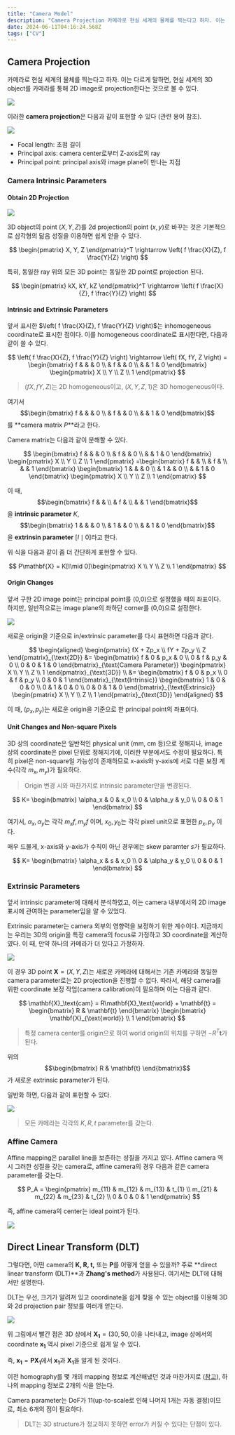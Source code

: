 ```yaml
---
title: "Camera Model"
description: "Camera Projection 카메라로 현실 세계의 물체를 찍는다고 하자. 이는 다르게 말하면, 현실 세계의 3D object를 카메라를 통해 2D image로 projection한다는 것으로 볼 수 있다.  이러한 camera projection은 다음과 같이 표현"
date: 2024-06-11T04:16:24.568Z
tags: ["CV"]
---
```

## Camera Projection
카메라로 현실 세계의 물체를 찍는다고 하자. 이는 다르게 말하면, 현실 세계의 3D object를 카메라를 통해 2D image로 projection한다는 것으로 볼 수 있다.

![](/images/07d4c83c-8a48-4dda-a747-b43aad894c39-image.png)

이러한 **camera projection**은 다음과 같이 표현할 수 있다 (관련 용어 참조).

![](/images/e3b47797-9603-4865-ab0c-44412ebf4813-image.png)

* Focal length: 초점 길이
* Principal axis: camera center로부터 Z-axis로의 ray
* Principal point: principal axis와 image plane이 만나는 지점

### Camera Intrinsic Parameters
#### Obtain 2D Projection
![](/images/f028a9df-79aa-4bd5-b81b-e78d10c8e8a5-image.png)

3D object의 point $(X,Y,Z)$를 2d projection의 point $(x,y)$로 바꾸는 것은 기본적으로 삼각형의 닮음 성질을 이용하면 쉽게 얻을 수 있다.

$$
\begin{pmatrix}
X, Y, Z
\end{pmatrix}^T \rightarrow \left( f \frac{X}{Z}, f \frac{Y}{Z} \right)
$$

특히, 동일한 ray 위의 모든 3D point는 동일한 2D point로 projection 된다.

$$
\begin{pmatrix}
kX, kY, kZ
\end{pmatrix}^T \rightarrow \left( f \frac{X}{Z}, f \frac{Y}{Z} \right)
$$

#### Intrinsic and Extrinsic Parameters
앞서 표시한 $\left( f \frac{X}{Z}, f \frac{Y}{Z} \right)$는 inhomogeneous coordinate로 표시한 점이다. 이를 homogeneous coordinate로 표시한다면, 다음과 같이 쓸 수 있다.

$$
\left( f \frac{X}{Z}, f \frac{Y}{Z} \right) \rightarrow \left( fX, fY, Z \right) = \begin{bmatrix}
f & & & 0 \\
& f & & 0 \\
& & 1 & 0
\end{bmatrix}
\begin{pmatrix}
X \\
Y \\
Z \\
1
\end{pmatrix}
$$

> $\left( fX, fY, Z \right)$는 2D homogeneous이고, $\left( X, Y, Z, 1 \right)$은 3D homogeneous이다.

여기서 $$\begin{bmatrix}
f & & & 0 \\
& f & & 0 \\
& & 1 & 0
\end{bmatrix}$$를 **camera matrix $P$**라고 한다.

Camera matrix는 다음과 같이 분해할 수 있다.

$$
\begin{bmatrix}
f & & & 0 \\
& f & & 0 \\
& & 1 & 0
\end{bmatrix}
\begin{pmatrix}
X \\
Y \\
Z \\
1 
\end{pmatrix}
=\begin{bmatrix}
f & & \\
& f & \\
& & 1 
\end{bmatrix}
\begin{bmatrix}
1 & & & 0 \\
& 1 & & 0 \\
& & 1 & 0
\end{bmatrix}
\begin{pmatrix}
X \\
Y \\
Z \\
1 
\end{pmatrix}
$$

이 때, $$\begin{bmatrix}
f & & \\
& f & \\
& & 1 
\end{bmatrix}$$을 **intrinsic parameter** $K$, $$\begin{bmatrix}
1 & & & 0 \\
& 1 & & 0 \\
& & 1 & 0
\end{bmatrix}$$을 **extrinsin parameter** $[I\mid 0]$라고 한다.

위 식을 다음과 같이 좀 더 간단하게 표현할 수 있다.

$$
P\mathbf{X} = K[I\mid 0]\begin{pmatrix}
X \\
Y \\
Z \\
1 
\end{pmatrix}
$$

#### Origin Changes
앞서 구한 2D image point는 principal point를 (0,0)으로 설정했을 때의 좌표이다. 하지만, 일반적으로는 image plane의 좌하단 corner를 (0,0)으로 설정한다.

![](/images/7a5285b3-9b0e-44f8-8098-1d2b96918dbb-image.png)

새로운 origin을 기준으로 in/extrinsic parameter를 다시 표현하면 다음과 같다.

$$
\begin{aligned}
\begin{pmatrix}
fX + Zp_x \\
fY + Zp_y \\
Z
\end{pmatrix}_{\text{2D}}
&=
\begin{bmatrix}
f & 0 & p_x & 0 \\
0 & f & p_y & 0 \\
0 & 0 & 1 & 0
\end{bmatrix}_{\text{Camera Parameter}}
\begin{pmatrix}
X \\
Y \\
Z \\
1
\end{pmatrix}_{\text{3D}} \\
&=
\begin{bmatrix}
f & 0 & p_x \\
0 & f & p_y \\
0 & 0 & 1
\end{bmatrix}_{\text{Intrinsic}}
\begin{bmatrix}
1 & 0 & 0 & 0 \\
0 & 1 & 0 & 0 \\
0 & 0 & 1 & 0
\end{bmatrix}_{\text{Extrinsic}}
\begin{pmatrix}
X \\
Y \\
Z \\
1
\end{pmatrix}_{\text{3D}}
\end{aligned}
$$

이 때, $(p_x, p_y)$는 새로운 origin을 기준으로 한 principal point의 좌표이다.

#### Unit Changes and Non-square Pixels
3D 상의 coordinate은 일반적인 physical unit (mm, cm 등)으로 정해지나, image 상의 coordinate은 pixel 단위로 정해지기에, 이러한 부분에서도 수정이 필요하다. 특히 pixel은 non-square일 가능성이 존재하므로 x-axis와 y-axis에 서로 다른 보정 계수(각각 $m_x, m_y$)가 필요하다.

> Origin 변경 시와 마찬가지로 intrinsic parameter만을 변경된다.

$$
K=
\begin{bmatrix}
\alpha_x & 0 & x_0 \\
0 & \alpha_y & y_0 \\
0 & 0 & 1
\end{bmatrix}
$$

여기서, $\alpha_x, \alpha_y$는 각각 $m_xf, m_yf$ 이며, $x_0, y_0$는 각각 pixel unit으로 표현한 $p_x,p_y$ 이다.

매우 드물게, x-axis와 y-axis가 수직이 아닌 경우에는 skew paramter $s$가 필요하다.

$$
K=
\begin{bmatrix}
\alpha_x & s & x_0 \\
0 & \alpha_y & y_0 \\
0 & 0 & 1
\end{bmatrix}
$$

### Extrinsic Parameters
앞서 intrinsic parameter에 대해서 분석하였고, 이는 camera 내부에서의 2D image 표시에 관여하는 parameter임을 알 수 있었다.

Extrinsic parameter는 camera 외부의 영향력을 보정하기 위한 계수이다. 지금까지는 우리는 3D의 origin을 특정 camera의 focus로 가정하고 3D coordinate을 계산하였다. 이 때, 만약 하나의 카메라가 더 있다고 가정하자.

![](/images/6e99aa2c-0f5d-4a46-a0ea-61d0f4f42435-image.png)

이 경우 3D point $\mathbf{X}=(X,Y,Z)$는 새로운 카메라에 대해서는 기존 카메라와 동일한 camera parameter로는 2D projection을 진행할 수 없다. 따라서, 해당 camera를 위한 coordinate 보정 작업(camera calibration)이 필요하며 이는 다음과 같다.

$$
\mathbf{X}_\text{cam} = R\mathbf{X}_\text{world} + \mathbf{t} = \begin{bmatrix} R & \mathbf{t} \end{bmatrix}
\begin{bmatrix}
\mathbf{X}_{\text{world}} \\
1
\end{bmatrix}
$$

> 특정 camera center를 origin으로 하여 world origin의 위치를 구하면 $-R^T\mathbf{t}$가 된다.

위의 $$\begin{bmatrix} R & \mathbf{t} \end{bmatrix}$$가 새로운 extrinsic parameter가 된다.

일반화 하면, 다음과 같이 표현할 수 있다.

![](/images/d3cf93f1-b61c-4629-b70d-7ec7ec501cdd-image.png)

> 모든 카메라는 각각의 $K, R, t$ parameter를 갖는다.

### Affine Camera
Affine mapping은 parallel line을 보존하는 성질을 가지고 있다. Affine camera 역시 그러한 성질을 갖는 camera로, affine camera의 경우 다음과 같은 camera parameter를 갖는다.

$$
P_A = \begin{pmatrix}
m_{11} & m_{12} & m_{13} & t_{1} \\
m_{21} & m_{22} & m_{23} & t_{2} \\
0 & 0 & 0 & 1 
\end{pmatrix}
$$

즉, affine camera의 center는 ideal point가 된다.

![](/images/f6e79866-5646-425f-a2a8-4bd2978fc4a4-image.png)

## Direct Linear Transform (DLT)
그렇다면, 어떤 camera의 **K, R, t,** 또는 **P**를 어떻게 얻을 수 있을까? 주로 **direct linear transform (DLT)**과 **Zhang's method**가 사용된다. 여기서는 DLT에 대해서만 설명한다.

DLT는 우선, 크기가 알려져 있고 coordinate을 쉽게 찾을 수 있는 object를 이용해 3D와 2d projection pair 정보를 여러개 얻는다.

![](/images/4e334fe9-e93e-4815-8772-33538e109f8b-image.png)

위 그림에서 빨간 점은 3D 상에서 $\mathbf{X_1} = (30, 50, 0)$을 나타내고, image 상에서의 coordinate $\mathbf{x_1}$ 역시 pixel 기준으로 쉽게 알 수 있다.

즉, $\mathbf{x_1} = \mathbf{PX_1}$에서 $\mathbf{x_1}$과 $\mathbf{X_1}$을 알게 된 것이다.

이전 homography를 몇 개의 mapping 정보로 계산해냈던 것과 마찬가지로 ([참고](https://velog.io/@rdh7014/Projective-Geometry-and-Homography)), 하나의 mapping 정보로 2개의 식을 얻는다.

Camera parameter는 DoF가 11(up-to-scale로 인해 나머지 1개는 자동 결정)이므로, 최소 6개의 점이 필요하다.

> DLT는 3D structure가 정교하지 못하면 error가 커질 수 있다는 단점이 있다.